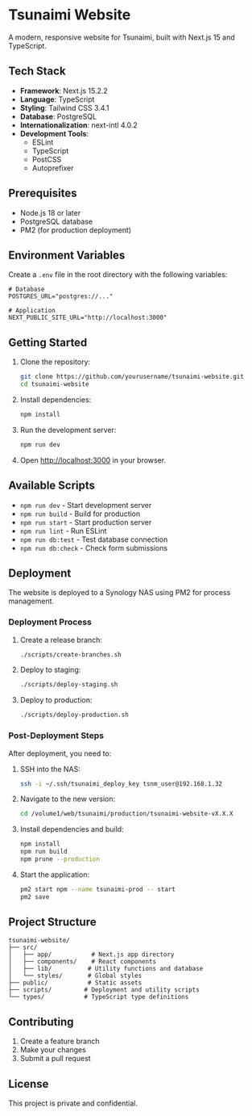 # Tsunaimi Website

A modern, responsive website for Tsunaimi, built with Next.js 15 and TypeScript.

## Tech Stack

- **Framework**: Next.js 15.2.2
- **Language**: TypeScript
- **Styling**: Tailwind CSS 3.4.1
- **Database**: PostgreSQL
- **Internationalization**: next-intl 4.0.2
- **Development Tools**:
  - ESLint
  - TypeScript
  - PostCSS
  - Autoprefixer

## Prerequisites

- Node.js 18 or later
- PostgreSQL database
- PM2 (for production deployment)

## Environment Variables

Create a `.env` file in the root directory with the following variables:

```env
# Database
POSTGRES_URL="postgres://..."

# Application
NEXT_PUBLIC_SITE_URL="http://localhost:3000"
```

## Getting Started

1. Clone the repository:
   ```bash
   git clone https://github.com/yourusername/tsunaimi-website.git
   cd tsunaimi-website
   ```

2. Install dependencies:
   ```bash
   npm install
   ```

3. Run the development server:
   ```bash
   npm run dev
   ```

4. Open [http://localhost:3000](http://localhost:3000) in your browser.

## Available Scripts

- `npm run dev` - Start development server
- `npm run build` - Build for production
- `npm run start` - Start production server
- `npm run lint` - Run ESLint
- `npm run db:test` - Test database connection
- `npm run db:check` - Check form submissions

## Deployment

The website is deployed to a Synology NAS using PM2 for process management.

### Deployment Process

1. Create a release branch:
   ```bash
   ./scripts/create-branches.sh
   ```

2. Deploy to staging:
   ```bash
   ./scripts/deploy-staging.sh
   ```

3. Deploy to production:
   ```bash
   ./scripts/deploy-production.sh
   ```

### Post-Deployment Steps

After deployment, you need to:

1. SSH into the NAS:
   ```bash
   ssh -i ~/.ssh/tsunaimi_deploy_key tsnm_user@192.168.1.32
   ```

2. Navigate to the new version:
   ```bash
   cd /volume1/web/tsunaimi/production/tsunaimi-website-vX.X.X
   ```

3. Install dependencies and build:
   ```bash
   npm install
   npm run build
   npm prune --production
   ```

4. Start the application:
   ```bash
   pm2 start npm --name tsunaimi-prod -- start
   pm2 save
   ```

## Project Structure

```
tsunaimi-website/
├── src/
│   ├── app/           # Next.js app directory
│   ├── components/    # React components
│   ├── lib/          # Utility functions and database
│   └── styles/       # Global styles
├── public/           # Static assets
├── scripts/         # Deployment and utility scripts
└── types/           # TypeScript type definitions
```

## Contributing

1. Create a feature branch
2. Make your changes
3. Submit a pull request

## License

This project is private and confidential. 